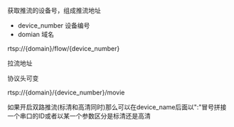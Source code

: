 获取推流的设备号，组成推流地址

- device_number 设备编号
- domian 域名

rtsp://{domain}/flow/{device_number}





拉流地址

协议头可变

rtsp://{domain}/{device_number}/movie



如果开启双路推流(标清和高清同时)那么可以在device_name后面以":"冒号拼接一个串口的ID或者以某一个参数区分是标清还是高清


